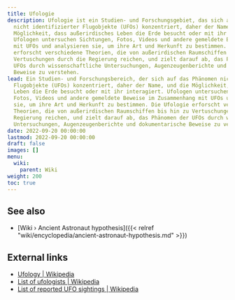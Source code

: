 ```yaml
---
title: Ufologie
description: Ufologie ist ein Studien- und Forschungsgebiet, das sich auf das Phänomen
  nicht identifizierter Flugobjekte (UFOs) konzentriert, daher der Name, und auf die
  Möglichkeit, dass außerirdisches Leben die Erde besucht oder mit ihr interagiert.
  Ufologen untersuchen Sichtungen, Fotos, Videos und andere gemeldete Beweise im Zusammenhang
  mit UFOs und analysieren sie, um ihre Art und Herkunft zu bestimmen. Die Ufologie
  erforscht verschiedene Theorien, die von außerirdischen Raumschiffen bis hin zu
  Vertuschungen durch die Regierung reichen, und zielt darauf ab, das Phänomen der
  UFOs durch wissenschaftliche Untersuchungen, Augenzeugenberichte und dokumentarische
  Beweise zu verstehen.
lead: Ein Studien- und Forschungsbereich, der sich auf das Phänomen nicht identifizierter
  Flugobjekte (UFOs) konzentriert, daher der Name, und die Möglichkeit, dass außerirdisches
  Leben die Erde besucht oder mit ihr interagiert. Ufologen untersuchen Sichtungen,
  Fotos, Videos und andere gemeldete Beweise im Zusammenhang mit UFOs und analysieren
  sie, um ihre Art und Herkunft zu bestimmen. Die Ufologie erforscht verschiedene
  Theorien, die von außerirdischen Raumschiffen bis hin zu Vertuschungen durch die
  Regierung reichen, und zielt darauf ab, das Phänomen der UFOs durch wissenschaftliche
  Untersuchungen, Augenzeugenberichte und dokumentarische Beweise zu verstehen.
date: 2022-09-20 00:00:00
lastmod: 2022-09-20 00:00:00
draft: false
images: []
menu:
  wiki:
    parent: Wiki
weight: 200
toc: true
---
```


## See also

- [Wiki › Ancient Astronaut hypothesis]({{< relref "wiki/encyclopedia/ancient-astronaut-hypothesis.md" >}})

## External links

- [Ufology | Wikipedia](https://en.wikipedia.org/wiki/Ufology)
- [List of ufologists | Wikipedia](https://en.wikipedia.org/wiki/List_of_ufologists)
- [List of reported UFO sightings | Wikipedia](https://en.wikipedia.org/wiki/List_of_reported_UFO_sightings)
